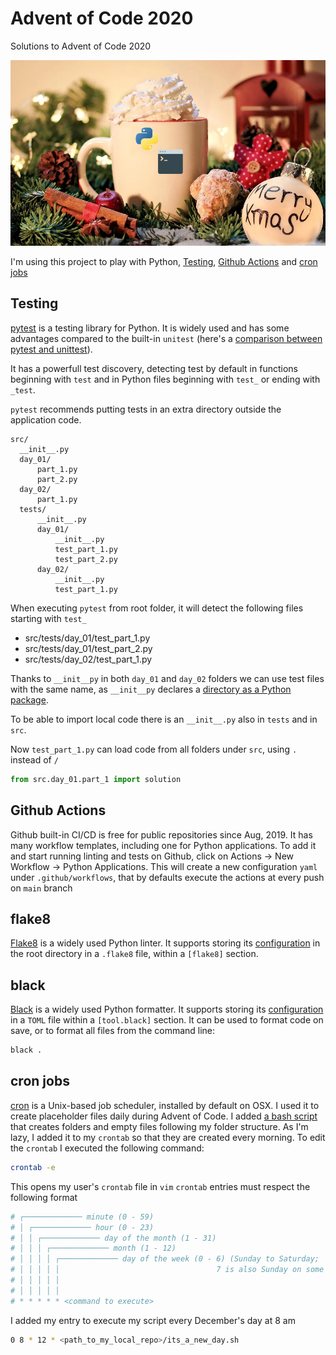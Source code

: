 # Advent of Code 2020
Solutions to Advent of Code 2020

![Christmas image of a cup of hot chocolate](./image.png)

I'm using this project to play with Python, [Testing](##Testing), [Github Actions](##Github-Actions) and [cron jobs](##cron-jobs)

## Testing

[pytest](https://docs.pytest.org/en/stable/) is a testing library for Python. It is widely used and has some advantages compared to the built-in `unitest` (here's a [comparison between pytest and unittest](https://github.com/renzon/pytest-vs-unittest)).

It has a powerfull test discovery, detecting test by default in functions beginning with `test` and in Python files beginning with `test_` or ending with `_test`.

`pytest` recommends putting tests in an extra directory outside the application code. 

```
src/
  __init__.py
  day_01/
      part_1.py
      part_2.py
  day_02/
      part_1.py
  tests/
      __init__.py
      day_01/
          __init__.py
          test_part_1.py
          test_part_2.py
      day_02/
          __init__.py
          test_part_1.py
```

When executing `pytest` from root folder, it will detect the following files starting with `test_`
- src/tests/day_01/test_part_1.py
- src/tests/day_01/test_part_2.py
- src/tests/day_02/test_part_1.py

Thanks to `__init__py` in both `day_01` and `day_02` folders we can use test files with the same name, as `__init__py` declares a [directory as a Python package](https://docs.python.org/3/reference/import.html#regular-packages).

To be able to import local code there is an `__init__.py` also in `tests` and in `src`.

Now `test_part_1.py` can load code from all folders under `src`, using `.` instead of `/`

```py
from src.day_01.part_1 import solution
```

## Github Actions

Github built-in CI/CD is free for public repositories since Aug, 2019. It has many workflow templates, including one for Python applications. To add it and start running linting and tests on Github, click on Actions -> New Workflow -> Python Applications. This will create a new configuration `yaml` under `.github/workflows`, that by defaults execute the actions at every push on `main` branch 

## flake8

[Flake8](https://flake8.pycqa.org/en/latest/) is a widely used Python linter. It supports storing its [configuration](./.flake8) in the root directory in a `.flake8` file, within a `[flake8]` section.

## black

[Black](https://black.readthedocs.io/en/stable/) is a widely used Python formatter. It supports storing its [configuration](./pyproject.toml) in a `TOML` file within a `[tool.black]` section. It can be used to format code on save, or to format all files from the command line:

```bash
black .
```

## cron jobs

[cron](https://en.wikipedia.org/wiki/Cron) is a Unix-based job scheduler, installed by default on OSX. I used it to create placeholder files daily during Advent of Code. I added [a bash script](./its_a_new_day.sh) that creates folders and empty files following my folder structure. As I'm lazy, I added it to my `crontab` so that they are created every morning.
To edit the `crontab` I executed the following command:
```bash
crontab -e
```
This opens my user's `crontab` file in `vim`
`crontab` entries must respect the following format
```bash
# ┌───────────── minute (0 - 59)
# │ ┌───────────── hour (0 - 23)
# │ │ ┌───────────── day of the month (1 - 31)
# │ │ │ ┌───────────── month (1 - 12)
# │ │ │ │ ┌───────────── day of the week (0 - 6) (Sunday to Saturday;
# │ │ │ │ │                                   7 is also Sunday on some systems)
# │ │ │ │ │
# │ │ │ │ │
# * * * * * <command to execute>
```
I added my entry to execute my script every December's day at 8 am
```bash
0 8 * 12 * <path_to_my_local_repo>/its_a_new_day.sh
```

